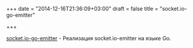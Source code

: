 +++
date = "2014-12-16T21:36:09+03:00"
draft = false
title = "socket.io-go-emitter"

+++

<p><a href="https://github.com/ziyasal/socket.io-go-emitter">socket.io-go-emitter</a>&nbsp;- Реализация&nbsp;socket.io-emitter на языке Go.</p>

